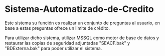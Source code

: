 # Sistema-Automatizado-de-Credito
Este sistema su función es realizar un conjunto de preguntas al usuario, en base a estas preguntas ofrece un limite de crédito.


Para utilizar dicho sistema, utilizar MSSQL como motor de base de datos y restaurar las copias de seguridad adjuntadas "SEACF.bak" y "BDExterna.bak" para poder utilizar el sistema.
